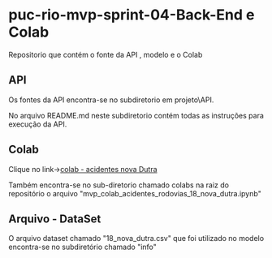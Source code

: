 # puc-rio-mvp-sprint-04-Back-End e Colab
Repositorio que contém o fonte da API , modelo e o Colab

## API 
Os fontes da API encontra-se no subdiretorio em projeto\API.

No arquivo README.md neste subdiretorio contém todas as instruções para execução da API.

## Colab
Clique no link->[colab - acidentes nova Dutra](https://colab.research.google.com/github/Etyonamine/puc-rio-mvp-sprint-04-sistemas-inteligentes/blob/main/colabs/mvp_colab_acidentes_rodovias_18_nova_dutra.ipynb)

Também encontra-se no sub-diretorio chamado colabs na raiz do repositório o arquivo "mvp_colab_acidentes_rodovias_18_nova_dutra.ipynb"

## Arquivo - DataSet
O arquivo dataset chamado "18_nova_dutra.csv" que foi utilizado no modelo encontra-se no subdiretório chamado "info"
